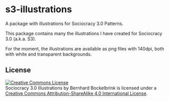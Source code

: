 # s3-illustrations

A package with illustrations for Sociocracy 3.0 Patterns.

This package contains many the illustrations I have created for Sociocracy 3.0 (a.k.a. S3). 

For the moment, the illustrations are available as png files with 140dpi, both with white and transparent backgrounds.


## License 


<a rel="license" href="http://creativecommons.org/licenses/by-sa/4.0/"><img alt="Creative Commons License" style="border-width:0" src="https://i.creativecommons.org/l/by-sa/4.0/88x31.png" /></a><br /><span xmlns:dct="http://purl.org/dc/terms/" href="http://purl.org/dc/dcmitype/StillImage" property="dct:title" rel="dct:type">Sociocracy 3.0 Illustrations</span> by <span xmlns:cc="http://creativecommons.org/ns#" property="cc:attributionName">Bernhard Bockelbrink</span> is licensed under a <a rel="license" href="http://creativecommons.org/licenses/by-sa/4.0/">Creative Commons Attribution-ShareAlike 4.0 International License</a>.